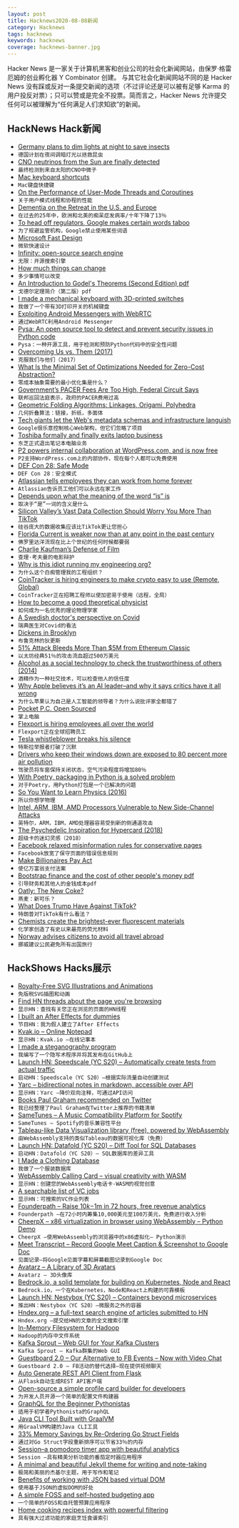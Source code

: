 ```yaml
---
layout: post
title: Hacknews2020-08-08新闻
category: Hacknews
tags: hacknews
keywords: hacknews
coverage: hacknews-banner.jpg
---
```


Hacker News 是一家关于计算机黑客和创业公司的社会化新闻网站，由保罗·格雷厄姆的创业孵化器 Y Combinator 创建。
与其它社会化新闻网站不同的是 Hacker News 没有踩或反对一条提交新闻的选项（不过评论还是可以被有足够 Karma 的用户投反对票）；只可以赞或是完全不投票。简而言之，Hacker News 允许提交任何可以被理解为“任何满足人们求知欲”的新闻。

## HackNews Hack新闻


- [Germany plans to dim lights at night to save insects](https://www.msn.com/en-us/news/technology/germany-plans-to-dim-lights-at-night-to-save-insects/ar-BB17BlkR)
- `德国计划在夜间调暗灯光以拯救昆虫`
- [CNO neutrinos from the Sun are finally detected](https://www.syfy.com/syfywire/after-nearly-a-century-elusive-cno-neutrinos-are-finally-seen-from-the-sun)
- `最终检测到来自太阳的CNO中微子`
- [Mac keyboard shortcuts](https://support.apple.com/en-us/HT201236)
- `Mac键盘快捷键`
- [On the Performance of User-Mode Threads and Coroutines](https://inside.java/2020/08/07/loomperformance/)
- `关于用户模式线程和协程的性能`
- [Dementia on the Retreat in the U.S. and Europe](https://www.nytimes.com/2020/08/03/health/alzheimers-dementia-rates.html)
- `在过去的25年中，欧洲和北美的痴呆症发病率/十年下降了13％`
- [To head off regulators, Google makes certain words taboo](https://themarkup.org/google-the-giant/2020/08/07/google-documents-show-taboo-words-antitrust)
- `为了规避监管机构，Google禁止使用某些词语`
- [Microsoft Fast Design](https://www.fast.design/docs/introduction)
- `微软快速设计`
- [Infinity: open-source search engine](https://infinitysearch.co)
- `无限：开源搜索引擎`
- [How much things can change](http://rodneybrooks.com/how-much-things-can-change/)
- `多少事情可以改变`
- [An Introduction to Godel's Theorems (Second Edition) pdf](https://www.logicmatters.net/resources/pdfs/godelbook/GodelBookLM.pdf)
- `戈德尔定理简介（第二版）pdf`
- [I made a mechanical keyboard with 3D-printed switches](https://incoherency.co.uk/blog/stories/jesboard.html)
- `我做了一个带有3D打印开关的机械键盘`
- [Exploiting Android Messengers with WebRTC](https://googleprojectzero.blogspot.com/2020/08/exploiting-android-messengers-part-3.html?m=1)
- `通过WebRTC利用Android Messenger`
- [Pysa: An open source tool to detect and prevent security issues in Python code](https://engineering.fb.com/security/pysa/)
- `Pysa：一种开源工具，用于检测和预防Python代码中的安全性问题`
- [Overcoming Us vs. Them (2017)](http://nautil.us/issue/55/trust/why-your-brain-hates-other-people-rp)
- `克服我们与他们（2017）`
- [What Is the Minimal Set of Optimizations Needed for Zero-Cost Abstraction?](https://robert.ocallahan.org/2020/08/what-is-minimal-set-of-optimizations.html)
- `零成本抽象需要的最小优化集是什么？`
- [Government’s PACER Fees Are Too High, Federal Circuit Says](https://news.bloomberglaw.com/white-collar-and-criminal-law/federal-circuit-affirms-limits-on-how-government-uses-pacer-fees)
- `联邦巡回法庭表示，政府的PACER费用过高`
- [Geometric Folding Algorithms: Linkages, Origami, Polyhedra](https://ocw.mit.edu/courses/electrical-engineering-and-computer-science/6-849-geometric-folding-algorithms-linkages-origami-polyhedra-fall-2012/)
- `几何折叠算法：链接，折纸，多面体`
- [Tech giants let the Web's metadata schemas and infrastructure languish](https://threadreaderapp.com/thread/1291509746000855040.html)
- `Google很乐意控制核心Web架构，但它们忽略了项目`
- [Toshiba formally and finally exits laptop business](https://www.theregister.com/2020/08/07/toshiba_sells_last_dynabook_shares/)
- `东芝正式退出笔记本电脑业务`
- [P2 powers internal collaboration at WordPress.com, and is now free](https://wordpress.com/blog/2020/08/06/improve-your-remote-collaboration-with-p2/)
- `P2支持WordPress.com上的内部协作，现在每个人都可以免费使用`
- [DEF Con 28: Safe Mode](http://defcon.outel.org/)
- `DEF Con 28：安全模式`
- [Atlassian tells employees they can work from home forever](https://www.cnbc.com/2020/08/07/atlassian-tells-employees-they-can-work-from-home-indefinitely.html)
- `Atlassian告诉员工他们可以永远在家工作`
- [Depends upon what the meaning of the word “is” is](https://meaningness.com/eggplant/formal-logic)
- `取决于“是”一词的含义是什么`
- [Silicon Valley’s Vast Data Collection Should Worry You More Than TikTok](https://jacobinmag.com/2020/08/tiktok-surveillance-social-media-trump)
- `硅谷庞大的数据收集应该比TikTok更让您担心`
- [Florida Current is weaker now than at any point in the past century](https://www.whoi.edu/press-room/news-release/florida-current-weakening/)
- `佛罗里达洋流现在比上个世纪的任何时候都要弱`
- [Charlie Kaufman’s Defense of Film](https://newrepublic.com/article/158663/charlie-kaufmans-defense-film)
- `查理·考夫曼的电影辩护`
- [Why is this idiot running my engineering org?](https://medium.com/@bellmar/why-is-this-idiot-running-my-engineering-org-c6e815790cdb)
- `为什么这个白痴管理我的工程组织？`
- [CoinTracker is hiring engineers to make crypto easy to use (Remote, Global)](https://jobs.lever.co/cointracker/abb7f14c-5ad4-474a-ad5a-5356969b2121)
- `CoinTracker正在招聘工程师以使加密易于使用（远程，全局）`
- [How to become a good theoretical physicist](https://www.goodtheorist.science/)
- `如何成为一名优秀的理论物理学家`
- [A Swedish doctor's perspective on Covid](https://sebastianrushworth.com/2020/08/04/how-bad-is-covid-really-a-swedish-doctors-perspective/)
- `瑞典医生对Covid的看法`
- [Dickens in Brooklyn](https://www.nybooks.com/daily/2020/08/05/dickens-in-brooklyn/)
- `布鲁克林的狄更斯`
- [51% Attack Bleeds More Than $5M from Ethereum Classic](https://cointelegraph.com/news/51-attack-bleeds-more-than-5m-from-ethereum-classic)
- `以太坊经典51％的攻击流血超过500万美元`
- [Alcohol as a social technology to check the trustworthiness of others (2014)](https://hndex.org/7798063)
- `酒精作为一种社交技术，可以检查他人的信任度`
- [Why Apple believes it’s an AI leader–and why it says critics have it all wrong](https://arstechnica.com/gadgets/2020/08/apple-explains-how-it-uses-machine-learning-across-ios-and-soon-macos/)
- `为什么苹果认为自己是人工智能的领导者？为什么说批评家全都错了`
- [Pocket P.C. Open Sourced](https://blog.popcorncomputer.com/2020/08/05/pocket-p-c-open-sourced/)
- `掌上电脑`
- [Flexport is hiring employees all over the world](https://www.flexport.com/careers/department/engineering)
- `Flexport正在全球招聘员工`
- [Tesla whistleblower breaks his silence](https://twitter.com/russ1mitchell/status/1291763545940533248)
- `特斯拉举报者打破了沉默`
- [Drivers who keep their windows down are exposed to 80 percent more air pollution](https://www.surrey.ac.uk/news/drivers-who-keep-their-windows-down-are-exposed-80-percent-more-air-pollution)
- `驾驶员将车窗保持关闭状态，空气污染程度将增加80％`
- [With Poetry, packaging in Python is a solved problem](https://python-poetry.org/)
- `对于Poetry，用Python打包是一个已解决的问题`
- [So You Want to Learn Physics (2016)](https://www.susanjfowler.com/blog/2016/8/13/so-you-want-to-learn-physics)
- `所以你想学物理`
- [Intel, ARM, IBM, AMD Processors Vulnerable to New Side-Channel Attacks](https://modernnetsec.io/intel-arm-ibm-amd-processors-vulnerable-to-new-side-channel-attacks/)
- `英特尔，ARM，IBM，AMD处理器容易受到新的侧通道攻击`
- [The Psychedelic Inspiration for Hypercard (2018)](https://www.mondo2000.com/2018/06/18/the-inspiration-for-hypercard/)
- `超级卡的迷幻灵感（2018）`
- [Facebook relaxed misinformation rules for conservative pages](https://www.nbcnews.com/tech/tech-news/sensitive-claims-bias-facebook-relaxed-misinformation-rules-conservative-pages-n1236182)
- `Facebook放宽了保守页面的错误信息规则`
- [Make Billionaires Pay Act](https://www.cnbc.com/2020/08/06/sanders-billionaire-tax-bill-would-cost-bezos-musk-zuckerberg.html)
- `使亿万富翁支付法案`
- [Bootstrap finance and the cost of other people's money pdf](http://library.cust.edu.pk/teacher_resources/Cases&Articles/Entrepreneurship/BootstrapFinance-TheArtofStart-Ups.pdf)
- `引导财务和其他人的金钱成本pdf`
- [Oatly: The New Coke?](https://divinations.substack.com/p/oatly-the-new-coke#)
- `燕麦：新可乐？`
- [What Does Trump Have Against TikTok?](https://www.nytimes.com/2020/08/07/opinion/tiktok-wechat-china-trump-executive-order.html)
- `特朗普对TikTok有什么看法？`
- [Chemists create the brightest-ever fluorescent materials](https://phys.org/news/2020-08-chemists-brightest-ever-fluorescent-materials.html)
- `化学家创造了有史以来最亮的荧光材料`
- [Norway advises citizens to avoid all travel abroad](https://www.theguardian.com/world/live/2020/aug/07/coronavirus-live-news-africa-passes-1-million-cases-checkpoints-outside-new-york-city)
- `挪威建议公民避免所有出国旅行`


## HackShows Hacks展示

- [ Royalty-Free SVG Illustrations and Animations](https://www.pixeltrue.com/free-illustrations)
- `免版税SVG插图和动画`
- [ Find HN threads about the page you're browsing](https://github.com/pinoceniccola/what-hn-says-webext)
- `显示HN：查找有关您正在浏览的页面的HN线程`
- [ I built an After Effects for dummies](https://storycreatorapp.com)
- `节目HN：我为假人建立了After Effects`
- [ Kvak.io – Online Notepad](http://kvak.io/?n=intro)
- `显示HN：Kvak.io –在线记事本`
- [ I made a steganography program](https://github.com/JHurst97/SteganograhyProject.git)
- `我编写了一个隐写术程序并将其发布在GitHub上`
- [Launch HN: Speedscale (YC S20) – Automatically create tests from actual traffic](item?id=24060799)
- `启动HN：Speedscale（YC S20）–根据实际流量自动创建测试`
- [ Yarc – bidirectional notes in markdown, accessible over API](https://github.com/xeust/yarc)
- `显示HN：Yarc –降价双向注释，可通过API访问`
- [ Books Paul Graham recommended on Twitter](https://www.readthistwice.com/person/paul-graham)
- `我已经整理了Paul Graham在Twitter上推荐的书籍清单`
- [ SameTunes – A Music Compatibility Platform for Spotify](https://sametunes.com/)
- `SameTunes – Spotify的音乐兼容性平台`
- [ Tableau-like Data Visualization library (free), powered by WebAssembly](https://muzejs.org)
- `由WebAssembly支持的类似Tableau的数据可视化库（免费）`
- [Launch HN: Datafold (YC S20) – Diff Tool for SQL Databases](item?id=24071955)
- `启动HN：Datafold（YC S20）– SQL数据库的差异工具`
- [ I Made a Clothing Database](https://www.clothdb.com/)
- `我做了一个服装数据库`
- [ WebAssembly Calling Card – visual creativity with WASM](https://wacc.rancidbacon.com/)
- `显示HN：创建您的WebAssembly电话卡-WASM的视觉创意`
- [ A searchable list of VC jobs](http://vcjobs.kgbase.com/)
- `显示HN：可搜索的VC作业列表`
- [ Founderpath – Raise $10k-$1m in 72 hours, free revenue analytics](item?id=24073378)
- `Founderpath –在72小时内筹集10,000美元至100万美元，免费进行收入分析`
- [ CheerpX – x86 virtualization in browser using WebAssembly – Python Demo](https://www.leaningtech.com/pages/pythondemo.html)
- `CheerpX –使用WebAssembly的浏览器中的x86虚拟化– Python演示`
- [ Meet Transcript – Record Google Meet Caption & Screenshot to Google Doc](https://thanesh.dev/meet-transcript)
- `见面记录–将Google见面字幕和屏幕截图记录到Google Doc`
- [ Avatarz – A Library of 3D Avatars](https://www.avatarz.design/)
- `Avatarz – 3D头像库`
- [ Bedrock.io, a solid template for building on Kubernetes, Node and React](https://bedrock.io/)
- `Bedrock.io，一个在Kubernetes，Node和React上构建的可靠模板`
- [Launch HN: Nestybox (YC S20) – Containers beyond microservices](item?id=24084758)
- `推出HN：Nestybox（YC S20）–微服务之外的容器`
- [ Hndex.org – a full-text search engine of articles submitted to HN](https://hndex.org/)
- `Hndex.org –提交给HN的文章的全文搜索引擎`
- [ In-Memory Filesystem for Hadoop](https://github.com/Schachte/Memdoop)
- `Hadoop的内存中文件系统`
- [ Kafka Sprout – Web GUI for Your Kafka Clusters](https://github.com/oslabs-beta/Kafka-Sprout)
- `Kafka Sprout – Kafka群集的Web GUI`
- [ Guestboard 2.0 – Our Alternative to FB Events – Now with Video Chat](https://guestboard.co)
- `Guestboard 2.0 – FB活动的替代选择–现在提供视频聊天`
- [ Auto Generate REST API Client from Flask](https://github.com/revalo/sharp)
- `从Flask自动生成REST API客户端`
- [ Open-source a simple profile card builder for developers](https://github.com/tranbathanhtung/cardzilla)
- `为开发人员开源一个简单的配置文件构建器`
- [ GraphQL for the Beginner Pythonistas](https://github.com/fithisux/beginner-python-graphq)
- `适用于初学者Pythonista的GraphQL`
- [ Java CLI Tool Built with GraalVM](https://github.com/simplelocalize/simplelocalize-cli)
- `用GraalVM构建的Java CLI工具`
- [ 33% Memory Savings by Re-Ordering Go Struct Fields](https://qvault.io/2020/08/07/saving-a-third-of-our-memory-by-re-ordering-go-struct-fields/)
- `通过对Go Struct字段重新排序可以节省33％的内存`
- [ Session–a pomodoro timer app with beautiful analytics](https://www.stayinsession.com)
- `Session –具有精美分析功能的番茄定时器应用程序`
- [ A minimal and beautiful Jekyll theme for writing and note-taking](https://github.com/ngzhio/jekyll-theme-hamilton)
- `极简和美丽的杰基尔主题，用于写作和笔记`
- [ Benefits of working with JSON based virtual DOM](https://medium.com/@tobiasuhlig/your-benefits-of-working-with-json-based-virtual-dom-7318a983da9e)
- `使用基于JSON的虚拟DOM的好处`
- [ A simple FOSS and self-hosted budgeting app](https://github.com/inoda/ontrack)
- `一个简单的FOSS和自托管预算应用程序`
- [ Home cooking recipes index with powerful filtering](https://www.recipeify.com/)
- `具有强大过滤功能的家庭烹饪食谱索引`

